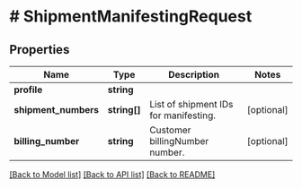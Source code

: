 # # ShipmentManifestingRequest

## Properties

Name | Type | Description | Notes
------------ | ------------- | ------------- | -------------
**profile** | **string** |  |
**shipment_numbers** | **string[]** | List of shipment IDs for manifesting. | [optional]
**billing_number** | **string** | Customer billingNumber number. | [optional]

[[Back to Model list]](../../README.md#models) [[Back to API list]](../../README.md#endpoints) [[Back to README]](../../README.md)

